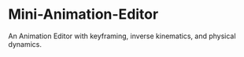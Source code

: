 # Mini-Animation-Editor
An Animation Editor with keyframing, inverse kinematics, and physical dynamics.
